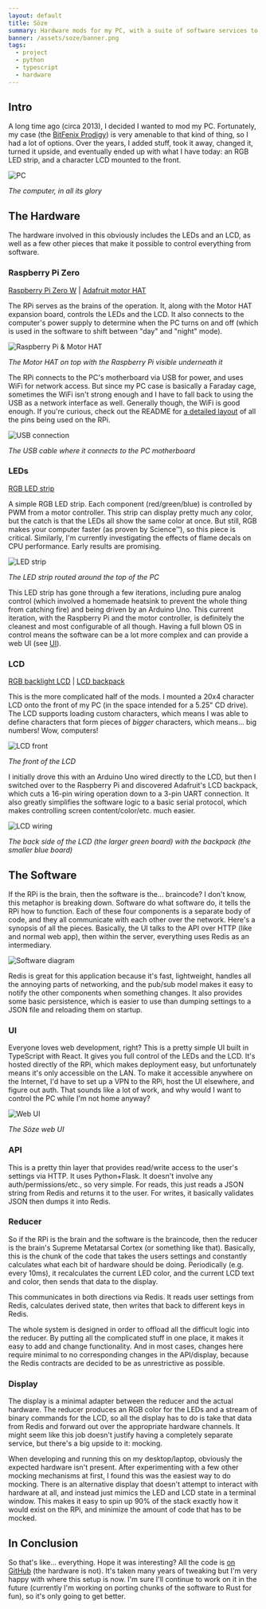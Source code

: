 ```yaml
---
layout: default
title: Söze
summary: Hardware mods for my PC, with a suite of software services to make it all run smoothly. The mods include an LCD mounted on the front and a strip of RGB LEDs inside, all driven by a Raspberry Pi Zero.
banner: /assets/soze/banner.png
tags:
  - project
  - python
  - typescript
  - hardware
---
```


## Intro

A long time ago (circa 2013), I decided I wanted to mod my PC. Fortunately, my case (the [BitFenix Prodigy](https://www.bitfenix.com/products/chassis/mini-itx/prodigy/)) is very amenable to that kind of thing, so I had a lot of options. Over the years, I added stuff, took it away, changed it, turned it upside, and eventually ended up with what I have today: an RGB LED strip, and a character LCD mounted to the front.

![PC](/assets/soze/pc.jpg)

_The computer, in all its glory_

## The Hardware

The hardware involved in this obviously includes the LEDs and an LCD, as well as a few other pieces that make it possible to control everything from software.

### Raspberry Pi Zero

[Raspberry Pi Zero W](https://www.raspberrypi.org/products/raspberry-pi-zero-w/) | [Adafruit motor HAT](https://www.adafruit.com/product/2348)

The RPi serves as the brains of the operation. It, along with the Motor HAT expansion board, controls the LEDs and the LCD. It also connects to the computer's power supply to determine when the PC turns on and off (which is used in the software to shift between "day" and "night" mode).

![Raspberry Pi & Motor HAT](/assets/soze/rpi.jpg)

_The Motor HAT on top with the Raspberry Pi visible underneath it_

The RPi connects to the PC's motherboard via USB for power, and uses WiFi for network access. But since my PC case is basically a Faraday cage, sometimes the WiFi isn't strong enough and I have to fall back to using the USB as a network interface as well. Generally though, the WiFi is good enough. If you're curious, check out the README for [a detailed layout](https://github.com/LucasPickering/soze#pin-layout) of all the pins being used on the RPi.

![USB connection](/assets/soze/usb.jpg)

_The USB cable where it connects to the PC motherboard_

### LEDs

[RGB LED strip](https://www.adafruit.com/product/346)

A simple RGB LED strip. Each component (red/green/blue) is controlled by PWM from a motor controller. This strip can display pretty much any color, but the catch is that the LEDs all show the same color at once. But still, RGB makes your computer faster (as proven by Science™), so this piece is critical. Similarly, I'm currently investigating the effects of flame decals on CPU performance. Early results are promising.

![LED strip](/assets/soze/leds.jpg)

_The LED strip routed around the top of the PC_

This LED strip has gone through a few iterations, including pure analog control (which involved a homemade heatsink to prevent the whole thing from catching fire) and being driven by an Arduino Uno. This current iteration, with the Raspberry Pi and the motor controller, is definitely the cleanest and most configurable of all though. Having a full blown OS in control means the software can be a lot more complex and can provide a web UI (see [UI](#ui)).

### LCD

[RGB backlight LCD](https://www.adafruit.com/product/498) | [LCD backpack](https://www.adafruit.com/product/781)

This is the more complicated half of the mods. I mounted a 20x4 character LCD onto the front of my PC (in the space intended for a 5.25" CD drive). The LCD supports loading custom characters, which means I was able to define characters that form pieces of _bigger_ characters, which means... big numbers! Wow, computers!

![LCD front](/assets/soze/lcd_front.jpg)

_The front of the LCD_

I initially drove this with an Arduino Uno wired directly to the LCD, but then I switched over to the Raspberry Pi and discovered Adafruit's LCD backpack, which cuts a 16-pin wiring operation down to a 3-pin UART connection. It also greatly simplifies the software logic to a basic serial protocol, which makes controlling screen content/color/etc. much easier.

![LCD wiring](/assets/soze/lcd_back.jpg)

_The back side of the LCD (the larger green board) with the backpack (the smaller blue board)_

## The Software

If the RPi is the brain, then the software is the... braincode? I don't know, this metaphor is breaking down. Software do what software do, it tells the RPi how to function. Each of these four components is a separate body of code, and they all communicate with each other over the network. Here's a synopsis of all the pieces. Basically, the UI talks to the API over HTTP (like and normal web app), then within the server, everything uses Redis as an intermediary.

![Software diagram](/assets/soze/diagram.png)

Redis is great for this application because it's fast, lightweight, handles all the annoying parts of networking, and the pub/sub model makes it easy to notify the other components when something changes. It also provides some basic persistence, which is easier to use than dumping settings to a JSON file and reloading them on startup.

### UI

Everyone loves web development, right? This is a pretty simple UI built in TypeScript with React. It gives you full control of the LEDs and the LCD. It's hosted directly of the RPi, which makes deployment easy, but unfortunately means it's only accessible on the LAN. To make it accessible anywhere on the Internet, I'd have to set up a VPN to the RPi, host the UI elsewhere, and figure out auth. That sounds like a lot of work, and why would I want to control the PC while I'm not home anyway?

![Web UI](/assets/soze/ui.png)

_The Söze web UI_

### API

This is a pretty thin layer that provides read/write access to the user's settings via HTTP. It uses Python+Flask. It doesn't involve any auth/permissions/etc., so very simple. For reads, this just reads a JSON string from Redis and returns it to the user. For writes, it basically validates JSON then dumps it into Redis.

### Reducer

So if the RPi is the brain and the software is the braincode, then the reducer is the brain's Supreme Metatarsal Cortex (or something like that). Basically, this is the chunk of the code that takes the users settings and constantly calculates what each bit of hardware should be doing. Periodically (e.g. every 10ms), it recalculates the current LED color, and the current LCD text and color, then sends that data to the display.

This communicates in both directions via Redis. It reads user settings from Redis, calculates derived state, then writes that back to different keys in Redis.

The whole system is designed in order to offload all the difficult logic into the reducer. By putting all the complicated stuff in one place, it makes it easy to add and change functionality. And in most cases, changes here require minimal to no corresponding changes in the API/display, because the Redis contracts are decided to be as unrestrictive as possible.

### Display

The display is a minimal adapter between the reducer and the actual hardware. The reducer produces an RGB color for the LEDs and a stream of binary commands for the LCD, so all the display has to do is take that data from Redis and forward out over the appropriate hardware channels. It might seem like this job doesn't justify having a completely separate service, but there's a big upside to it: mocking.

When developing and running this on my desktop/laptop, obviously the expected hardware isn't present. After experimenting with a few other mocking mechanisms at first, I found this was the easiest way to do mocking. There is an alternative display that doesn't attempt to interact with hardware at all, and instead just mimics the LED and LCD state in a terminal window. This makes it easy to spin up 90% of the stack exactly how it would exist on the RPi, and minimize the amount of code that has to be mocked.

## In Conclusion

So that's like... everything. Hope it was interesting? All the code is [on GitHub](https://github.com/LucasPickering/soze) (the hardware is not). It's taken many years of tweaking but I'm very happy with where this setup is now. I'm sure I'll continue to work on it in the future (currently I'm working on porting chunks of the software to Rust for fun), so it's only going to get better.
